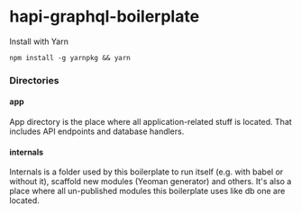 hapi-graphql-boilerplate
========================

Install with Yarn

```
npm install -g yarnpkg && yarn
```

### Directories

#### app

App directory is the place where all application-related stuff is located. That includes API endpoints and
database handlers.

#### internals

Internals is a folder used by this boilerplate to run itself (e.g. with babel or without it), scaffold new modules (Yeoman generator)
and others. It's also a place where all un-published modules this boilerplate uses like db one are located.